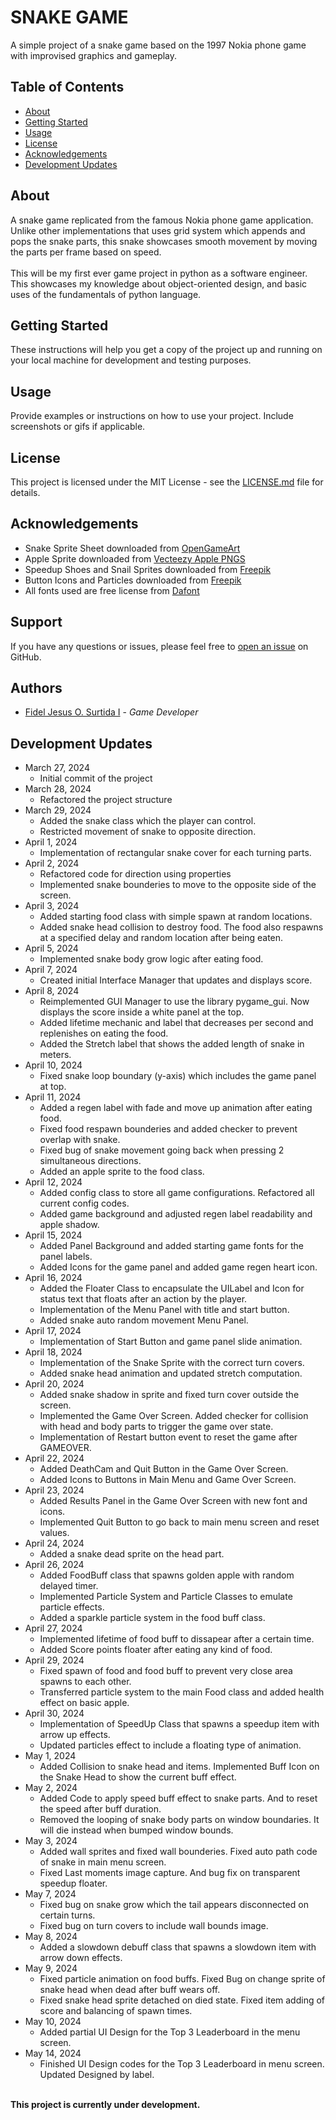 # SNAKE GAME

A simple project of a snake game based on the 1997 Nokia phone game 
with improvised graphics and gameplay.


## Table of Contents

- [About](#about)
- [Getting Started](#getting-started)
- [Usage](#usage)
- [License](#license)
- [Acknowledgements](#acknowledgements)
- [Development Updates](#development-updates)

## About

A snake game replicated from the famous Nokia phone game application. 
Unlike other implementations that uses grid system which appends
and pops the snake parts, this snake showcases smooth movement by moving
the parts per frame based on speed.
<br><br>
This will be my first ever game project in python as a software engineer.
This showcases my knowledge about object-oriented design, and basic uses of 
the fundamentals of python language.

## Getting Started

These instructions will help you get a copy of the project up and running on your local machine for development and testing purposes.

## Usage

Provide examples or instructions on how to use your project. Include screenshots or gifs if applicable.

## License

This project is licensed under the MIT License - see the [LICENSE.md](LICENSE.md) file for details.

## Acknowledgements

- Snake Sprite Sheet downloaded from [OpenGameArt](https://opengameart.org/content/snake-sprite-sheet)
- Apple Sprite downloaded from [Vecteezy Apple PNGS](https://www.vecteezy.com/free-png/apple)
- Speedup Shoes and Snail Sprites downloaded from [Freepik](https://www.freepik.com/)
- Button Icons and Particles downloaded from [Freepik](https://www.freepik.com/)
- All fonts used are free license from [Dafont](https://www.dafont.com)

## Support

If you have any questions or issues, please feel free to [open an issue](https://github.com/fidelsurtida/snake/issues/new) on GitHub.

## Authors

- [Fidel Jesus O. Surtida I](https://github.com/fidelsurtida) - *Game Developer*

## Development Updates

- March 27, 2024 
  - Initial commit of the project
- March 28, 2024 
  - Refactored the project structure
- March 29, 2024
  - Added the snake class which the player can control.
  - Restricted movement of snake to opposite direction.
- April 1, 2024
  - Implementation of rectangular snake cover for each turning parts.
- April 2, 2024
  - Refactored code for direction using properties
  - Implemented snake bounderies to move to the opposite side of the screen.
- April 3, 2024
  - Added starting food class with simple spawn at random locations.
  - Added snake head collision to destroy food. The food also respawns 
    at a specified delay and random location after being eaten.
- April 5, 2024
  - Implemented snake body grow logic after eating food.
- April 7, 2024
  - Created initial Interface Manager that updates and displays score.
- April 8, 2024
  - Reimplemented GUI Manager to use the library pygame_gui. Now displays
    the score inside a white panel at the top.
  - Added lifetime mechanic and label that decreases per second 
    and replenishes on eating the food. 
  - Added the Stretch label that shows the added length of snake in meters.
- April 10, 2024
  - Fixed snake loop boundary (y-axis) which includes the game panel at top.
- April 11, 2024
  - Added a regen label with fade and move up animation after eating food.
  - Fixed food respawn bounderies and added checker to prevent overlap with snake.
  - Fixed bug of snake movement going back when pressing 2 simultaneous directions.
  - Added an apple sprite to the food class.
- April 12, 2024
  - Added config class to store all game configurations. Refactored all current config codes.
  - Added game background and adjusted regen label readability and apple shadow.
- April 15, 2024
  - Added Panel Background and added starting game fonts for the panel labels.
  - Added Icons for the game panel and added game regen heart icon.
- April 16, 2024
  - Added the Floater Class to encapsulate the UILabel and Icon for status
    text that floats after an action by the player.
  - Implementation of the Menu Panel with title and start button.
  - Added snake auto random movement Menu Panel.
- April 17, 2024
  - Implementation of Start Button and game panel slide animation.
- April 18, 2024
  - Implementation of the Snake Sprite with the correct turn covers.
  - Added snake head animation and updated stretch computation.
- April 20, 2024
  - Added snake shadow in sprite and fixed turn cover outside the screen.
  - Implemented the Game Over Screen. Added checker for collision with head 
    and body parts to trigger the game over state.
  - Implementation of Restart button event to reset the game after GAMEOVER.
- April 22, 2024
  - Added DeathCam and Quit Button in the Game Over Screen.
  - Added Icons to Buttons in Main Menu and Game Over Screen.
- April 23, 2024
  - Added Results Panel in the Game Over Screen with new font and icons.
  - Implemented Quit Button to go back to main menu screen and reset values.
- April 24, 2024
  - Added a snake dead sprite on the head part.
- April 26, 2024
  - Added FoodBuff class that spawns golden apple with random delayed timer.
  - Implemented Particle System and Particle Classes to emulate particle effects.
  - Added a sparkle particle system in the food buff class.
- April 27, 2024
  - Implemented lifetime of food buff to dissapear after a certain time.
  - Added Score points floater after eating any kind of food.
- April 29, 2024
  - Fixed spawn of food and food buff to prevent very close area spawns to each other.
  - Transferred particle system to the main Food class and added health effect on basic apple.
- April 30, 2024
  - Implementation of SpeedUp Class that spawns a speedup item with arrow up effects.
  - Updated particles effect to include a floating type of animation.
- May 1, 2024
  - Added Collision to snake head and items. Implemented Buff Icon on the Snake Head to show the current buff effect.
- May 2, 2024
  - Added Code to apply speed buff effect to snake parts. And to reset the speed after buff duration.
  - Removed the looping of snake body parts on window boundaries. It will die instead when bumped window bounds.
- May 3, 2024
  - Added wall sprites and fixed wall bounderies. Fixed auto path code of snake in main menu screen.
  - Fixed Last moments image capture. And bug fix on transparent speedup floater.
- May 7, 2024
  - Fixed bug on snake grow which the tail appears disconnected on certain turns.
  - Fixed bug on turn covers to include wall bounds image.
- May 8, 2024
  - Added a slowdown debuff class that spawns a slowdown item with arrow down effects.
- May 9, 2024
  - Fixed particle animation on food buffs. Fixed Bug on change sprite of snake head when dead after buff wears off.
  - Fixed snake head sprite detached on died state. Fixed item adding of score and balancing of spawn times.
- May 10, 2024
  - Added partial UI Design for the Top 3 Leaderboard in the menu screen.
- May 14, 2024
  - Finished UI Design codes for the Top 3 Leaderboard in menu screen. Updated Designed by label.

<br>
<b>This project is currently under development.</b>